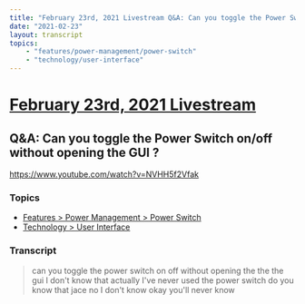 ```yaml
---
title: "February 23rd, 2021 Livestream Q&A: Can you toggle the Power Switch on/off without opening the GUI ?"
date: "2021-02-23"
layout: transcript
topics:
    - "features/power-management/power-switch"
    - "technology/user-interface"
---
```

# [February 23rd, 2021 Livestream](../2021-02-23.md)
## Q&A: Can you toggle the Power Switch on/off without opening the GUI ?
https://www.youtube.com/watch?v=NVHH5f2Vfak

### Topics
* [Features > Power Management > Power Switch](../topics/features/power-management/power-switch.md)
* [Technology > User Interface](../topics/technology/user-interface.md)

### Transcript

> can you toggle the power switch on off without opening the the the gui I don't know that actually I've never used the power switch do you know that jace no I don't know okay you'll never know
